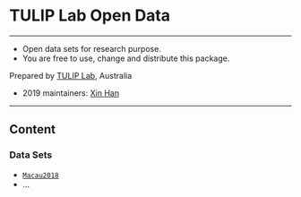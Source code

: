 # TULIP Lab Open Data  

---
- Open data sets for research purpose.
- You are free to use, change and distribute this package.

Prepared by [TULIP Lab](http://www.tulip.org.au), Australia

- 2019 maintainers: [Xin Han](https://github.com/xhan97)

---

## Content

### Data Sets

* [`Macau2018`](Macau2018)
* ...
